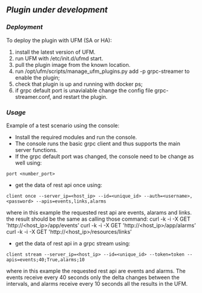 ## *Plugin under development*


### *Deployment*
To deploy the plugin with UFM (SA or HA):
1. install the latest version of UFM.
2. run UFM with /etc/init.d/ufmd start.
3. pull the plugin image from the known location.
5. run /opt/ufm/scripts/manage_ufm_plugins.py add -p grpc-streamer to enable the plugin;
6. check that plugin is up and running with docker ps;
7. if grpc default port is unavialable change the config file grpc-streamer.conf, and restart the plugin.

### *Usage*
Example of a test scenario using the console:
* Install the required modules and run the console.
* The console runs the basic grpc client and thus supports the main server functions.
* If the grpc default port was changed, the console need to be change as well using:
```
port <number_port>
```
* get the data of rest api once using:
```
client once --server_ip=<host_ip> --id=<unique_id> --auth=<username>,<password> --apis=events,links,alarms
```
where in this example the requested rest api are events, alarams and links. 
the result should be the same as calling those command:
curl -k -i -X GET 'http://<host_ip>/app/events’
curl -k -i -X GET 'http://<host_ip>/app/alarms’
curl -k -i -X GET 'http://<host_ip>/resources/links’

* get the data of rest api in a grpc stream using:
```
client stream --server_ip=<host_ip> --id=<unique_id> --token=token --apis=events;40;True,alarms;10
```
where in this example the requested rest api are events and alarms. The events receive every 40 seconds only the delta changes between the intervals, and alarms receive every 10 seconds all the results in the UFM.
